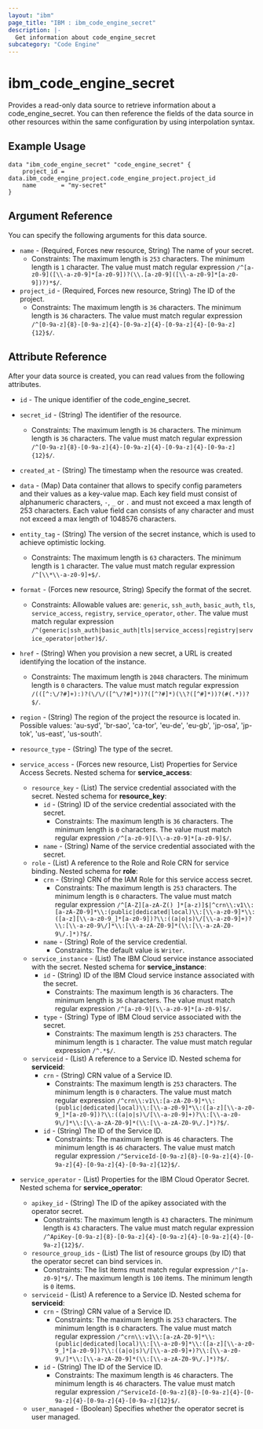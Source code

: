 ```yaml
---
layout: "ibm"
page_title: "IBM : ibm_code_engine_secret"
description: |-
  Get information about code_engine_secret
subcategory: "Code Engine"
---
```


# ibm_code_engine_secret

Provides a read-only data source to retrieve information about a code_engine_secret. You can then reference the fields of the data source in other resources within the same configuration by using interpolation syntax.

## Example Usage

```hcl
data "ibm_code_engine_secret" "code_engine_secret" {
	project_id = data.ibm_code_engine_project.code_engine_project.project_id
	name       = "my-secret"
}
```

## Argument Reference

You can specify the following arguments for this data source.

* `name` - (Required, Forces new resource, String) The name of your secret.
  * Constraints: The maximum length is `253` characters. The minimum length is `1` character. The value must match regular expression `/^[a-z0-9]([\\-a-z0-9]*[a-z0-9])?(\\.[a-z0-9]([\\-a-z0-9]*[a-z0-9])?)*$/`.
* `project_id` - (Required, Forces new resource, String) The ID of the project.
  * Constraints: The maximum length is `36` characters. The minimum length is `36` characters. The value must match regular expression `/^[0-9a-z]{8}-[0-9a-z]{4}-[0-9a-z]{4}-[0-9a-z]{4}-[0-9a-z]{12}$/`.

## Attribute Reference

After your data source is created, you can read values from the following attributes.

* `id` - The unique identifier of the code_engine_secret.

* `secret_id` - (String) The identifier of the resource.
  * Constraints: The maximum length is `36` characters. The minimum length is `36` characters. The value must match regular expression `/^[0-9a-z]{8}-[0-9a-z]{4}-[0-9a-z]{4}-[0-9a-z]{4}-[0-9a-z]{12}$/`.

* `created_at` - (String) The timestamp when the resource was created.

* `data` - (Map) Data container that allows to specify config parameters and their values as a key-value map. Each key field must consist of alphanumeric characters, `-`, `_` or `.` and must not exceed a max length of 253 characters. Each value field can consists of any character and must not exceed a max length of 1048576 characters.

* `entity_tag` - (String) The version of the secret instance, which is used to achieve optimistic locking.
  * Constraints: The maximum length is `63` characters. The minimum length is `1` character. The value must match regular expression `/^[\\*\\-a-z0-9]+$/`.

* `format` - (Forces new resource, String) Specify the format of the secret.
  * Constraints: Allowable values are: `generic`, `ssh_auth`, `basic_auth`, `tls`, `service_access`, `registry`, `service_operator`, `other`. The value must match regular expression `/^(generic|ssh_auth|basic_auth|tls|service_access|registry|service_operator|other)$/`.

* `href` - (String) When you provision a new secret,  a URL is created identifying the location of the instance.
  * Constraints: The maximum length is `2048` characters. The minimum length is `0` characters. The value must match regular expression `/(([^:\/?#]+):)?(\/\/([^\/?#]*))?([^?#]*)(\\?([^#]*))?(#(.*))?$/`.

* `region` - (String) The region of the project the resource is located in. Possible values: 'au-syd', 'br-sao', 'ca-tor', 'eu-de', 'eu-gb', 'jp-osa', 'jp-tok', 'us-east', 'us-south'.

* `resource_type` - (String) The type of the secret.

* `service_access` - (Forces new resource, List) Properties for Service Access Secrets.
Nested schema for **service_access**:
	* `resource_key` - (List) The service credential associated with the secret.
	Nested schema for **resource_key**:
		* `id` - (String) ID of the service credential associated with the secret.
		  * Constraints: The maximum length is `36` characters. The minimum length is `0` characters. The value must match regular expression `/^[a-z0-9][\\-a-z0-9]*[a-z0-9]$/`.
		* `name` - (String) Name of the service credential associated with the secret.
	* `role` - (List) A reference to the Role and Role CRN for service binding.
	Nested schema for **role**:
		* `crn` - (String) CRN of the IAM Role for this service access secret.
		  * Constraints: The maximum length is `253` characters. The minimum length is `0` characters. The value must match regular expression `/^[A-Z][a-zA-Z() ]*[a-z)]$|^crn\\:v1\\:[a-zA-Z0-9]*\\:(public|dedicated|local)\\:[\\-a-z0-9]*\\:([a-z][\\-a-z0-9_]*[a-z0-9])?\\:((a|o|s)\/[\\-a-z0-9]+)?\\:[\\-a-z0-9\/]*\\:[\\-a-zA-Z0-9]*(\\:[\\-a-zA-Z0-9\/.]*)?$/`.
		* `name` - (String) Role of the service credential.
		  * Constraints: The default value is `Writer`.
	* `service_instance` - (List) The IBM Cloud service instance associated with the secret.
	Nested schema for **service_instance**:
		* `id` - (String) ID of the IBM Cloud service instance associated with the secret.
		  * Constraints: The maximum length is `36` characters. The minimum length is `36` characters. The value must match regular expression `/^[a-z0-9][\\-a-z0-9]*[a-z0-9]$/`.
		* `type` - (String) Type of IBM Cloud service associated with the secret.
		  * Constraints: The maximum length is `253` characters. The minimum length is `1` character. The value must match regular expression `/^.*$/`.
	* `serviceid` - (List) A reference to a Service ID.
	Nested schema for **serviceid**:
		* `crn` - (String) CRN value of a Service ID.
		  * Constraints: The maximum length is `253` characters. The minimum length is `0` characters. The value must match regular expression `/^crn\\:v1\\:[a-zA-Z0-9]*\\:(public|dedicated|local)\\:[\\-a-z0-9]*\\:([a-z][\\-a-z0-9_]*[a-z0-9])?\\:((a|o|s)\/[\\-a-z0-9]+)?\\:[\\-a-z0-9\/]*\\:[\\-a-zA-Z0-9]*(\\:[\\-a-zA-Z0-9\/.]*)?$/`.
		* `id` - (String) The ID of the Service ID.
		  * Constraints: The maximum length is `46` characters. The minimum length is `46` characters. The value must match regular expression `/^ServiceId-[0-9a-z]{8}-[0-9a-z]{4}-[0-9a-z]{4}-[0-9a-z]{4}-[0-9a-z]{12}$/`.

* `service_operator` - (List) Properties for the IBM Cloud Operator Secret.
Nested schema for **service_operator**:
	* `apikey_id` - (String) The ID of the apikey associated with the operator secret.
	  * Constraints: The maximum length is `43` characters. The minimum length is `43` characters. The value must match regular expression `/^ApiKey-[0-9a-z]{8}-[0-9a-z]{4}-[0-9a-z]{4}-[0-9a-z]{4}-[0-9a-z]{12}$/`.
	* `resource_group_ids` - (List) The list of resource groups (by ID) that the operator secret can bind services in.
	  * Constraints: The list items must match regular expression `/^[a-z0-9]*$/`. The maximum length is `100` items. The minimum length is `0` items.
	* `serviceid` - (List) A reference to a Service ID.
	Nested schema for **serviceid**:
		* `crn` - (String) CRN value of a Service ID.
		  * Constraints: The maximum length is `253` characters. The minimum length is `0` characters. The value must match regular expression `/^crn\\:v1\\:[a-zA-Z0-9]*\\:(public|dedicated|local)\\:[\\-a-z0-9]*\\:([a-z][\\-a-z0-9_]*[a-z0-9])?\\:((a|o|s)\/[\\-a-z0-9]+)?\\:[\\-a-z0-9\/]*\\:[\\-a-zA-Z0-9]*(\\:[\\-a-zA-Z0-9\/.]*)?$/`.
		* `id` - (String) The ID of the Service ID.
		  * Constraints: The maximum length is `46` characters. The minimum length is `46` characters. The value must match regular expression `/^ServiceId-[0-9a-z]{8}-[0-9a-z]{4}-[0-9a-z]{4}-[0-9a-z]{4}-[0-9a-z]{12}$/`.
	* `user_managed` - (Boolean) Specifies whether the operator secret is user managed.

